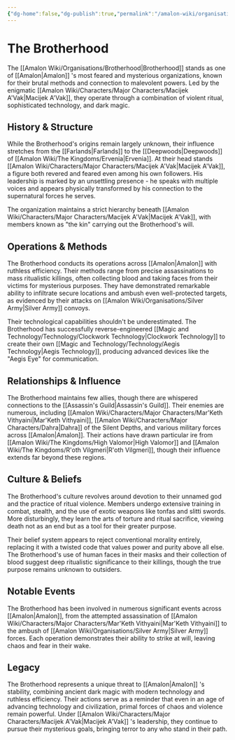 ```yaml
---
{"dg-home":false,"dg-publish":true,"permalink":"/amalon-wiki/organisations/brotherhood/","dgPassFrontmatter":true,"noteIcon":""}
---
```


# The Brotherhood

The [[Amalon Wiki/Organisations/Brotherhood\|Brotherhood]] stands as one of [[Amalon\|Amalon]] 's most feared and mysterious organizations, known for their brutal methods and connection to malevolent powers. Led by the enigmatic [[Amalon Wiki/Characters/Major Characters/Macijek A'Vak\|Macijek A'Vak]], they operate through a combination of violent ritual, sophisticated technology, and dark magic.

## History & Structure

While the Brotherhood's origins remain largely unknown, their influence stretches from the [[Farlands\|Farlands]] to the [[Deepwoods\|Deepwoods]] of [[Amalon Wiki/The Kingdoms/Ervenia\|Ervenia]]. At their head stands [[Amalon Wiki/Characters/Major Characters/Macijek A'Vak\|Macijek A'Vak]], a figure both revered and feared even among his own followers. His leadership is marked by an unsettling presence - he speaks with multiple voices and appears physically transformed by his connection to the supernatural forces he serves.

The organization maintains a strict hierarchy beneath [[Amalon Wiki/Characters/Major Characters/Macijek A'Vak\|Macijek A'Vak]], with members known as "the kin" carrying out the Brotherhood's will. 

## Operations & Methods

The Brotherhood conducts its operations across [[Amalon\|Amalon]] with ruthless efficiency. Their methods range from precise assassinations to mass ritualistic killings, often collecting blood and taking faces from their victims for mysterious purposes. They have demonstrated remarkable ability to infiltrate secure locations and ambush even well-protected targets, as evidenced by their attacks on [[Amalon Wiki/Organisations/Silver Army\|Silver Army]] convoys.

Their technological capabilities shouldn't be underestimated. The Brotherhood has successfully reverse-engineered [[Magic and Technology/Technology/Clockwork Technology\|Clockwork Technology]] to create their own [[Magic and Technology/Technology/Aegis Technology\|Aegis Technology]], producing advanced devices like the "Aegis Eye" for communication.
## Relationships & Influence

The Brotherhood maintains few allies, though there are whispered connections to the [[Assassin's Guild\|Assassin's Guild]]. Their enemies are numerous, including [[Amalon Wiki/Characters/Major Characters/Mar'Keth Vithyaini\|Mar'Keth Vithyaini]], [[Amalon Wiki/Characters/Major Characters/Dahra\|Dahra]] of the Silent Depths, and various military forces across [[Amalon\|Amalon]]. Their actions have drawn particular ire from [[Amalon Wiki/The Kingdoms/High Valomor\|High Valomor]] and [[Amalon Wiki/The Kingdoms/R'oth Vilgmeri\|R'oth Vilgmeri]], though their influence extends far beyond these regions.

## Culture & Beliefs

The Brotherhood's culture revolves around devotion to their unnamed god and the practice of ritual violence. Members undergo extensive training in combat, stealth, and the use of exotic weapons like tonfas and slitti swords. More disturbingly, they learn the arts of torture and ritual sacrifice, viewing death not as an end but as a tool for their greater purpose.

Their belief system appears to reject conventional morality entirely, replacing it with a twisted code that values power and purity above all else. The Brotherhood's use of human faces in their masks and their collection of blood suggest deep ritualistic significance to their killings, though the true purpose remains unknown to outsiders.

## Notable Events

The Brotherhood has been involved in numerous significant events across [[Amalon\|Amalon]], from the attempted assassination of [[Amalon Wiki/Characters/Major Characters/Mar'Keth Vithyaini\|Mar'Keth Vithyaini]] to the ambush of [[Amalon Wiki/Organisations/Silver Army\|Silver Army]] forces. Each operation demonstrates their ability to strike at will, leaving chaos and fear in their wake.

## Legacy

The Brotherhood represents a unique threat to [[Amalon\|Amalon]] 's stability, combining ancient dark magic with modern technology and ruthless efficiency. Their actions serve as a reminder that even in an age of advancing technology and civilization, primal forces of chaos and violence remain powerful. Under [[Amalon Wiki/Characters/Major Characters/Macijek A'Vak\|Macijek A'Vak]] 's leadership, they continue to pursue their mysterious goals, bringing terror to any who stand in their path.